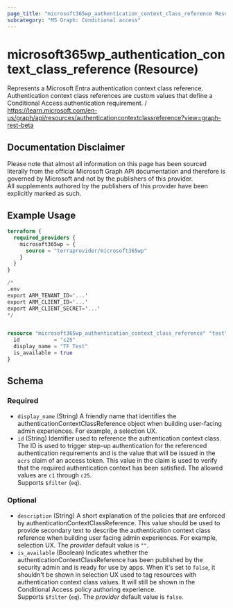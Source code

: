 ```yaml
---
page_title: "microsoft365wp_authentication_context_class_reference Resource - microsoft365wp"
subcategory: "MS Graph: Conditional access"
---
```


# microsoft365wp_authentication_context_class_reference (Resource)

Represents a Microsoft Entra authentication context class reference. Authentication context class references are custom values that define a Conditional Access authentication requirement. / https://learn.microsoft.com/en-us/graph/api/resources/authenticationcontextclassreference?view=graph-rest-beta

## Documentation Disclaimer

Please note that almost all information on this page has been sourced literally from the official Microsoft Graph API 
documentation and therefore is governed by Microsoft and not by the publishers of this provider.  
All supplements authored by the publishers of this provider have been explicitly marked as such.

## Example Usage

```terraform
terraform {
  required_providers {
    microsoft365wp = {
      source = "terraprovider/microsoft365wp"
    }
  }
}

/*
.env
export ARM_TENANT_ID='...'
export ARM_CLIENT_ID='...'
export ARM_CLIENT_SECRET='...'
*/


resource "microsoft365wp_authentication_context_class_reference" "test" {
  id           = "c25"
  display_name = "TF Test"
  is_available = true
}
```

<!-- schema generated by tfplugindocs -->
## Schema

### Required

- `display_name` (String) A friendly name that identifies the authenticationContextClassReference object when building user-facing admin experiences. For example, a selection UX.
- `id` (String) Identifier used to reference the authentication context class. The ID is used to trigger step-up authentication for the referenced authentication requirements and is the value that will be issued in the `acrs` claim of an access token. This value in the claim is used to verify that the required authentication context has been satisfied. The allowed values are `c1` through `c25`. <br/> Supports `$filter` (`eq`).

### Optional

- `description` (String) A short explanation of the policies that are enforced by authenticationContextClassReference. This value should be used to provide secondary text to describe the authentication context class reference when building user facing admin experiences. For example, selection UX. The _provider_ default value is `""`.
- `is_available` (Boolean) Indicates whether the authenticationContextClassReference has been published by the security admin and is ready for use by apps. When it's set to `false`, it shouldn't be shown in selection UX used to tag resources with authentication context class values. It will still be shown in the Conditional Access policy authoring experience. <br/> Supports `$filter` (`eq`). The _provider_ default value is `false`.
